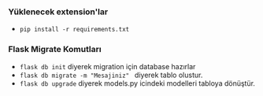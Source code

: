 ### Yüklenecek extension'lar
- `pip install -r requirements.txt`

### Flask Migrate Komutları
- `flask db init` diyerek migration için database hazırlar
- `flask db migrate -m "Mesajiniz" ` diyerek tablo olustur.
- `flask db upgrade` diyerek models.py icindeki modelleri tabloya dönüştür.
